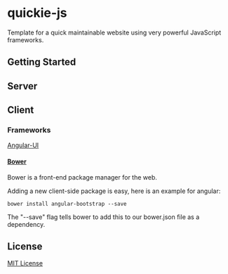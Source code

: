 # quickie-js

Template for a quick maintainable website using very powerful JavaScript frameworks.

## Getting Started


## Server

## Client

### Frameworks
[Angular-UI](https://github.com/angular-ui/bootstrap "Angular-UI")

#### [Bower](http://bower.io/ "Bower")
Bower is a front-end package manager for the web.

Adding a new client-side package is easy, here is an example for angular:

    bower install angular-bootstrap --save

The "--save" flag tells bower to add this to our bower.json file as a dependency.

## License
[MIT License](http://www.tldrlegal.com/license/mit-license "MIT License")
